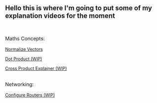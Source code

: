 ## Hello this is where I'm going to put some of my explanation  videos for the moment
<br>
<p style="font-size:16px"> Maths Concepts:</p>

[Normalize Vectors](VideoPages\NormalizeVectors.html)

[Dot Product (WIP)](VideoPages\DotProduct.md)

[Cross Product Explainer (WIP)](VideoPages\CrossProduct.html)<br><br>

<p style="font-size:16px"> Networking:</p>

[Configure Routers (WIP)](VideoPages\ConfigRouter)
